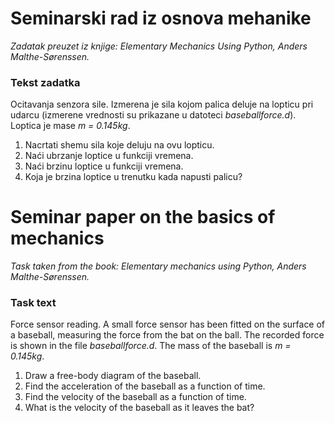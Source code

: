 # Seminarski rad iz osnova mehanike

_Zadatak preuzet iz knjige: Elementary Mechanics Using Python, Anders Malthe-Sørenssen._

### Tekst zadatka

Ocitavanja senzora sile. Izmerena je sila kojom palica deluje na lopticu pri udarcu (izmerene vrednosti
su prikazane u datoteci _baseballforce.d_). Loptica je mase _m = 0.145kg_.

1. Nacrtati shemu sila koje deluju na ovu lopticu.
2. Naći ubrzanje loptice u funkciji vremena.
3. Naći brzinu loptice u funkciji vremena.
4. Koja je brzina loptice u trenutku kada napusti palicu?

# Seminar paper on the basics of mechanics

_Task taken from the book: Elementary mechanics using Python, Anders Malthe-Sørenssen._

### Task text

Force sensor reading. A small force sensor has been fitted on the surface of a
baseball, measuring the force from the bat on the ball. 
The recorded force is shown in the file _baseballforce.d_. 
The mass of the baseball is _m = 0.145kg_.

1. Draw a free-body diagram of the baseball.
2. Find the acceleration of the baseball as a function of time.
3. Find the velocity of the baseball as a function of time.
4. What is the velocity of the baseball as it leaves the bat?